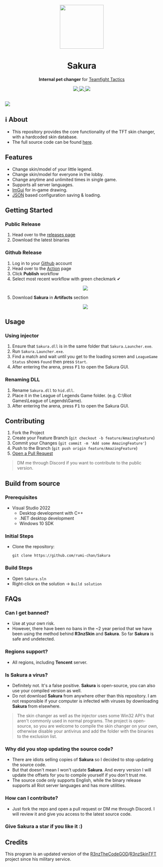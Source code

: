 <br>
<div align="center">
    <img src="https://i.imgur.com/aF3urSc.png" width="144">
  <h1 align="center">Sakura</h1>
  <p align="center">
    <strong>Internal pet changer</strong> for <a href="https://teamfighttactics.leagueoflegends.com/">Teamfight Tactics</strong>
  </p>
  <p>
    <a href="https://github.com/rumi-chan/Sakura">
      <img src="https://img.shields.io/github/stars/rumi-chan/Sakura.svg?style=for-the-badge" />
    </a>
    <a href="https://discord.gg/C2fXemxsrG">
      <img src ="https://img.shields.io/discord/1180488468359544912?style=for-the-badge&logo=discord&logoColor=white&label=discord&color=5c5fff"/>
    </a>
    <a href="./LICENSE">
      <img src ="https://img.shields.io/github/license/rumi-chan/Sakura.svg?style=for-the-badge"/>
    </a>
  </p>
</div>
<br>

<img src="https://i.imgur.com/jXVsaYR.png">

## ℹ About
- This repository provides the core functionality of the TFT skin changer, with a hardcoded skin database.
- The full source code can be found [here](https://github.com/Sakurasou-Group/Sakura).

## Features
- Change skin/model of your little legend.
- Change skin/model for everyone in the lobby.
- Change anytime and unlimited times in single game.
- Supports all server languages.
- <a href="https://github.com/ocornut/imgui">ImGui</a> for in-game drawing.
- <a href="https://github.com/nlohmann/json">JSON</a> based configuration saving & loading.

## Getting Started
### Public Release
1. Head over to the [releases page](https://github.com/rumi-chan/Sakura/releases)
2. Download the latest binaries

### Github Release
1. Log in to your [Github](https://github.com/) account
2. Head over to the [Action](https://github.com/rumi-chan/Sakura/actions) page
3. Click **Publish** workflow
4. Select most recent workflow with green checkmark ✔
	<p align="center">
	  <a href="#"><img src="https://github.com/rumi-chan/Sakura/assets/59478113/24fee534-1c48-4538-a966-e3c875c7ef35"></a>
	</p>
5. Download **Sakura** in **Artifacts** section
	<p align="center">
	  <a href="#"><img src="https://github.com/rumi-chan/Sakura/assets/59478113/a01cfc4b-d9e2-4503-8f36-3cbae8208484"></a>
	</p>

## Usage
### Using injector
1. Ensure that `Sakura.dll` is in the same folder that `Sakura.Launcher.exe`.
2. Run `Sakura.Launcher.exe`.
3. Find a match and wait until you get to the loading screen and `LeagueGame Status` shows `Found` then press `Start`.
4. After entering the arena, press <kbd>F1</kbd> to open the Sakura GUI.
### Renaming DLL
1. Rename `Sakura.dll` to `hid.dll`.
2. Place it in the League of Legends Game folder. (e.g. C:\Riot Games\League of Legends\Game).
3. After entering the arena, press <kbd>F1</kbd> to open the Sakura GUI.

## Contributing
1. Fork the Project
2. Create your Feature Branch (`git checkout -b feature/AmazingFeature`)
3. Commit your Changes (`git commit -m 'Add some AmazingFeature'`)
4. Push to the Branch (`git push origin feature/AmazingFeature`)
5. [Open a Pull Request](https://github.com/rumi-chan/Sakura/pulls)
> DM me through Discord if you want to contribute to the public version.

## Build from source

### Prerequisites
- Visual Studio 2022
  - Desktop development with C++
  - .NET desktop development
  - Windows 10 SDK

### Initial Steps
- Clone the repository:
  
  ```
  git clone https://github.com/rumi-chan/Sakura
  ```
### Build Steps
- Open `Sakura.sln`
- Right-click on the solution -> `Build solution`

## FAQs
### Can I get banned?
- Use at your own risk.
- However, there have been no bans in the ~2 year period that we have been using the method behind **R3nzSkin** and **Sakura**. So far **Sakura** is safe and undetected.
### Regions support?
- All regions, including **Tencent** server.
### Is Sakura a virus?
- Definitely not. It's a false positive. **Sakura** is open-source, you can also use your compiled version as well.
- Do not download **Sakura** from anywhere other than this repository. I am not responsible if your computer is infected with viruses by downloading **Sakura** from elsewhere.
> The skin changer as well as the injector uses some Win32 API's that aren't commonly used in normal programs. The project is open-source, so you are welcome to compile the skin changer on your own, otherwise disable your antivirus and add the folder with the binaries to the exclusion list.
### Why did you stop updating the source code?
- There are idiots selling copies of **Sakura** so I decided to stop updating the source code.
- But that doesn't mean I won't update **Sakura**. And every version I will update the offsets for you to compile yourself if you don't trust me.
- The source code only supports English, while the binary release supports all Riot server languages and has more utilities.
### How can I contribute?
- Just fork the repo and open a pull request or DM me through Discord. I will review it and give you access to the latest source code.
### Give Sakura a star if you like it :)

## Credits
   This program is an updated version of the <a href="https://github.com/R3nzTheCodeGOD">R3nzTheCodeGOD</a>/<a href="https://github.com/R3nzTheCodeGOD/R3nzSkinTFT">R3nzSkinTFT</a> project since his military service.
